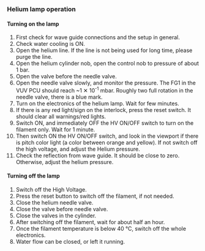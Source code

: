 ### Helium lamp operation

#### Turning on the lamp
1. First check for wave guide connections and the setup in general.
2. Check water cooling is ON.
3. Open the helium line. If the line is not being used for long time, please
purge the line.
4. Open the helium cylinder nob, open the control nob to pressure of about
1&nbsp;bar.
5. Open the valve before the needle valve.
6. Open the needle valve slowly, and monitor the pressure. The FG1 in the VUV
PCU should reach ~1&nbsp;✕&nbsp;10<sup>-1</sup> mbar. Roughly two full rotation
in the needle valve, there is a blue mark.
7. Turn on the electronics of the helium lamp. Wait for few minutes.
8. If there is any red light/sign on the interlock, press the reset switch. It
should clear all warnings/red lights.
9. Switch ON, and immediately OFF the HV ON/OFF switch to turn on the filament
only. Wait for 1 minute.
10. Then switch ON the HV ON/OFF switch, and look in the viewport if there is
pitch color light (a color between orange and yellow). If not switch off the
high voltage, and adjust the Helium pressure.
11. Check the reflection from wave guide. It should be close to zero. Otherwise,
adjust the helium pressure.

#### Turning off the lamp
1. Switch off the High Voltage.
2. Press the reset button to switch off the filament, if not needed.
3. Close the helium needle valve.
4. Close the valve before needle valve.
5. Close the valves in the cylinder.
6. After switching off the filament, wait for about half an hour.
7. Once the filament temperature is below 40&nbsp;°C, switch off the whole
electronics.
8. Water flow can be closed, or left it running.
